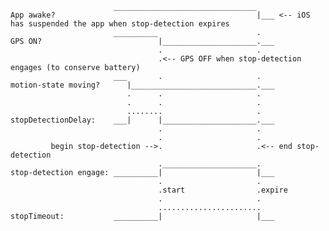 
	                       ________________________________
	App awake?                                             |___ <-- iOS has suspended the app when stop-detection expires
						   __________                      .
	GPS ON?                          |_____________________.___
	                                 .                     .
                                  	 .<-- GPS OFF when stop-detection engages (to conserve battery)
	                       ___       .                     .
	motion-state moving?      |____________________________.___
	                          .      .                     .
	                          .      .                     .
	                          ........                     .
	stopDetectionDelay:    ___|      |_____________________.___
	                                 .                     .
	                                 .                     .
          	 begin stop-detection -->.                     .<-- end stop-detection
	                                 ._____________________.
	stop-detection engage: __________|                     |___
                                  	 .                     .
	                                 .start                .expire
                                	 .                     .
	                                 .......................      
	stopTimeout:           __________|                     |___











